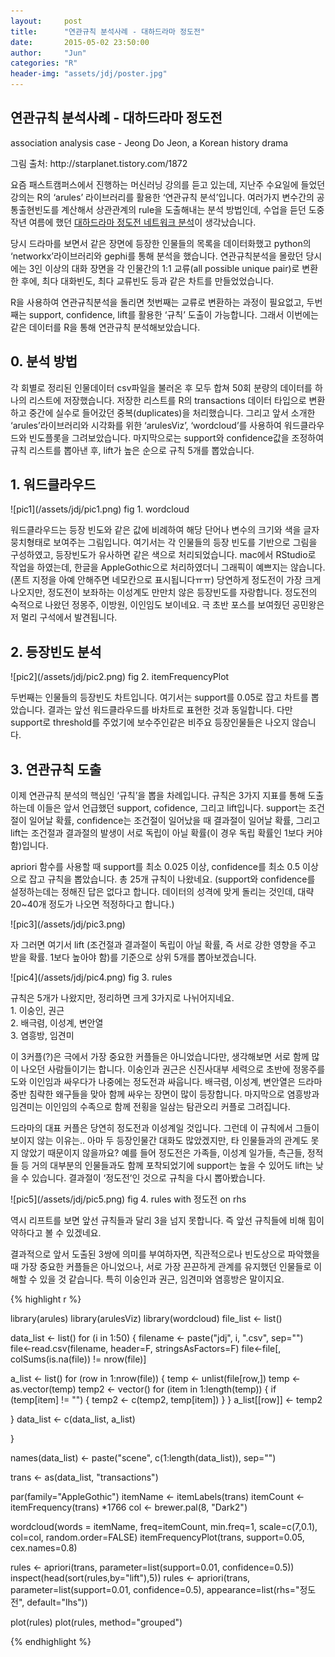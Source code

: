 ```yaml
---
layout:     post
title:      "연관규칙 분석사례 - 대하드라마 정도전"
date:       2015-05-02 23:50:00
author:     "Jun"
categories: "R"
header-img: "assets/jdj/poster.jpg"
---
```


<h2 class="section-heading">연관규칙 분석사례 - 대하드라마 정도전</h2>
<p>association analysis case - Jeong Do Jeon, a Korean history drama</p>
<p>그림 출처: http://starplanet.tistory.com/1872 </p>

<p>요즘 패스트캠퍼스에서 진행하는 머신러닝 강의를 듣고 있는데, 지난주 수요일에 들었던 강의는 R의 ‘arules’ 라이브러리를 활용한 ‘연관규칙 분석’입니다. 여러가지 변수간의 공통출현빈도를 계산해서 상관관계의 rule을 도출해내는 분석 방법인데, 수업을 듣던 도중 작년 여름에 했던 <a href="http://www.slideshare.net/jdjmania/jdj-network-analysisvf">대하드라마 정도전 네트워크 분석</a>이 생각났습니다.</p>

<p>당시 드라마를 보면서 같은 장면에 등장한 인물들의 목록을 데이터화했고 python의 ‘networkx’라이브러리와 gephi를 통해 분석을 했습니다. 연관규칙분석을 몰랐던 당시에는 3인 이상의 대화 장면을 각 인물간의 1:1 교류(all possible unique pair)로 변환한 후에, 최다 대화빈도, 최다 교류빈도 등과 같은 차트를 만들었었습니다.</p>

<p>R을 사용하여 연관규칙분석을 돌리면 첫번째는 교류로 변환하는 과정이 필요없고, 두번째는 support, confidence, lift를 활용한 ‘규칙’ 도출이 가능합니다. 그래서 이번에는 같은 데이터를 R을 통해 연관규칙 분석해보았습니다.</p>

<h2 class="section-heading">0. 분석 방법</h2>
<p>각 회별로 정리된 인물데이터 csv파일을 불러온 후 모두 합쳐 50회 분량의 데이터를 하나의 리스트에 저장했습니다. 저장한 리스트를 R의 transactions 데이터 타입으로 변환하고 중간에 실수로 들어갔던 중복(duplicates)을 처리했습니다. 그리고 앞서 소개한 ‘arules’라이브러리와 시각화를 위한 ‘arulesViz’, ‘wordcloud’를 사용하여 워드클라우드와 빈도플롯을 그려보았습니다. 마지막으로는 support와 confidence값을 조정하여 규칙 리스트를 뽑아낸 후, lift가 높은 순으로 규칙 5개를 뽑았습니다.</p>

<h2 class="section-heading">1. 워드클라우드</h2>
![pic1](/assets/jdj/pic1.png)
<span class="caption text-muted">fig 1. wordcloud</span>

<p>워드클라우드는 등장 빈도와 같은 값에 비례하여 해당 단어나 변수의 크기와 색을 글자뭉치형태로 보여주는 그림입니다. 여기서는 각 인물들의 등장 빈도를 기반으로 그림을 구성하였고, 등장빈도가 유사하면 같은 색으로 처리되었습니다. mac에서 RStudio로 작업을 하였는데, 한글을 AppleGothic으로 처리하였더니 그래픽이 예쁘지는 않습니다. (폰트 지정을 아예 안해주면 네모칸으로 표시됩니다ㅠㅠ) 당연하게 정도전이 가장 크게 나오지만, 정도전이 보좌하는 이성계도 만만치 않은 등장빈도를 자랑합니다. 정도전의 숙적으로 나왔던 정몽주, 이방원, 이인임도 보이네요. 극 초반 포스를 보여줬던 공민왕은 저 멀리 구석에서 발견됩니다.
</p>

<h2 class="section-heading">2. 등장빈도 분석</h2>
![pic2](/assets/jdj/pic2.png)
<span class="caption text-muted">fig 2. itemFrequencyPlot</span>

<p>두번째는 인물들의 등장빈도 차트입니다. 여기서는 support를 0.05로 잡고 차트를 뽑았습니다. 결과는 앞선 워드클라우드를 바차트로 표현한 것과 동일합니다. 다만 support로 threshold를 주었기에 보수주인같은 비주요 등장인물들은 나오지 않습니다.</p>

<h2 class="section-heading">3. 연관규칙 도출</h2>
<p>이제 연관규칙 분석의 핵심인 ‘규칙’을 뽑을 차례입니다. 규칙은 3가지 지표를 통해 도출하는데 이들은 앞서 언급했던 support, cofidence, 그리고 lift입니다. support는 조건절이 일어날 확률, confidence는 조건절이 일어났을 때 결과절이 일어날 확률, 그리고 lift는 조건절과 결과절의 발생이 서로 독립이 아닐 확률(이 경우 독립 확률인 1보다 커야함)입니다. </p>
<p>apriori 함수를 사용할 때 support를 최소 0.025 이상, confidence를 최소 0.5 이상으로 잡고 규칙을 뽑았습니다. 총 25개 규칙이 나왔네요. (support와 confidence를 설정하는데는 정해진 답은 없다고 합니다. 데이터의 성격에 맞게 돌리는 것인데, 대략 20~40개 정도가 나오면 적정하다고 합니다.)</p>
![pic3](/assets/jdj/pic3.png)

<p>자 그러면 여기서 lift (조건절과 결과절이 독립이 아닐 확률, 즉 서로 강한 영향을 주고 받을 확률. 1보다 높아야 함)를 기준으로 상위 5개를 뽑아보겠습니다.</p>
![pic4](/assets/jdj/pic4.png)
<span class="caption text-muted">fig 3. rules</span>

<p>규칙은 5개가 나왔지만, 정리하면 크게 3가지로 나뉘어지네요.</br>
1. 이숭인, 권근</br>
2. 배극렴, 이성계, 변안열</br>
3. 염흥방, 임견미</br>
</p>

<p>이 3커플(?)은 극에서 가장 중요한 커플들은 아니었습니다만, 생각해보면 서로 함께 많이 나오던 사람들이기는 합니다. 이숭인과 권근은 신진사대부 세력으로 초반에 정몽주를 도와 이인임과 싸우다가 나중에는 정도전과 싸웁니다. 배극렴, 이성계, 변안열은 드라마 중반 침략한 왜구들을 맞아 함께 싸우는 장면이 많이 등장합니다. 마지막으로 염흥방과 임견미는 이인임의 수족으로 함께 전횡을 일삼는 탐관오리 커플로 그려집니다.</p>
<p>드라마의 대표 커플은 당연히 정도전과 이성계일 것입니다. 그런데 이 규칙에서 그들이 보이지 않는 이유는.. 아마 두 등장인물간 대화도 많았겠지만, 타 인물들과의 관계도 못지 않았기 때문이지 않을까요? 예를 들어 정도전은 가족들, 이성계 일가들, 측근들, 정적들 등 거의 대부분의 인물들과도 함께 포착되었기에 support는 높을 수 있어도 lift는 낮을 수 있습니다. 결과절이 ‘정도전’인 것으로 규칙을 다시 뽑아봤습니다. </p>
![pic5](/assets/jdj/pic5.png)
<span class="caption text-muted">fig 4. rules with 정도전 on rhs</span>
<p>역시 리프트를 보면 앞선 규칙들과 달리 3을 넘지 못합니다. 즉 앞선 규칙들에 비해 힘이 약하다고 볼 수 있겠네요.</p>
<p>결과적으로 앞서 도출된 3쌍에 의미를 부여하자면, 직관적으로나 빈도상으로 파악했을때 가장 중요한 커플들은 아니었으나, 서로 가장 끈끈하게 관계를 유지했던 인물들로 이해할 수 있을 것 같습니다. 특히 이숭인과 권근, 임견미와 염흥방은 말이지요.</p>

{% highlight r %}

library(arules)
library(arulesViz)
library(wordcloud)
file_list <- list()

data_list <- list()
for (i in 1:50) {
  filename <- paste("jdj", i, ".csv", sep="")
  file<-read.csv(filename, header=F, stringsAsFactors=F)
  file<-file[, colSums(is.na(file)) != nrow(file)]
  
  
  a_list <- list()
  for (row in 1:nrow(file)) {
    temp <- unlist(file[row,])
    temp <- as.vector(temp)
    temp2 <- vector()
    for (item in 1:length(temp)) {
      if (temp[item] != "") {
        temp2 <- c(temp2, temp[item])
      }
    }
    a_list[[row]] <- temp2
    
  }
  data_list <- c(data_list, a_list)
  
}

names(data_list) <- paste("scene", c(1:length(data_list)), sep="")

trans <- as(data_list, "transactions")

par(family="AppleGothic")
itemName <- itemLabels(trans)
itemCount <-itemFrequency(trans) *1766
col <- brewer.pal(8, "Dark2")

wordcloud(words = itemName, freq=itemCount, min.freq=1, scale=c(7,0.1), col=col, random.order=FALSE)
itemFrequencyPlot(trans, support=0.05, cex.names=0.8)

rules <- apriori(trans, parameter=list(support=0.01, confidence=0.5))
inspect(head(sort(rules,by="lift"),5))
rules <- apriori(trans, parameter=list(support=0.01, confidence=0.5), appearance=list(rhs="정도전", default="lhs"))

plot(rules)
plot(rules, method="grouped")


{% endhighlight %}